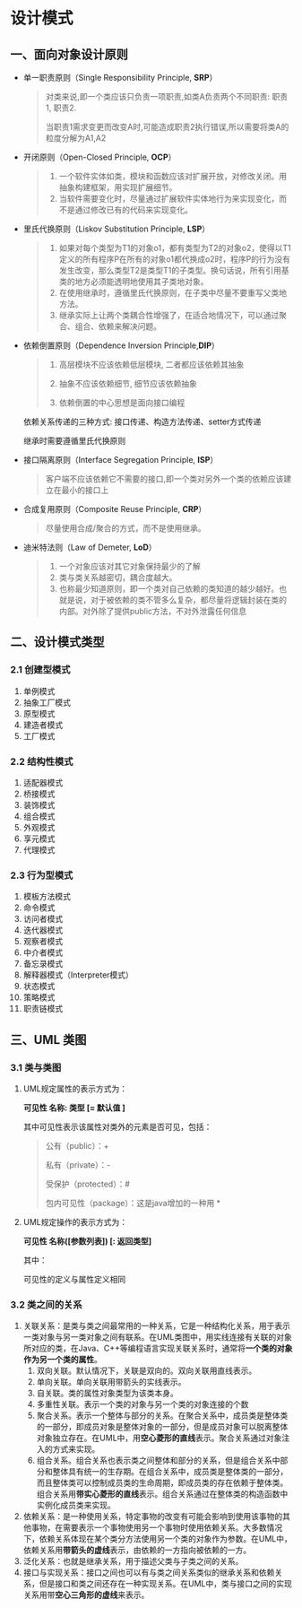 # 设计模式

## 一、面向对象设计原则

- 单一职责原则（Single Responsibility Principle, **SRP**）

  > 对类来说,即一个类应该只负责一项职责,如类A负责两个不同职责: 职责1, 职责2.
  >
  > 当职责1需求变更而改变A时,可能造成职责2执行错误,所以需要将类A的粒度分解为A1,A2

- 开闭原则（Open-Closed Principle, **OCP**）

  > 1. 一个软件实体如类，模块和函数应该对扩展开放，对修改关闭。用抽象构建框架，用实现扩展细节。
  > 2. 当软件需要变化时，尽量通过扩展软件实体地行为来实现变化，而不是通过修改已有的代码来实现变化。

- 里氏代换原则（Liskov Substitution Principle, **LSP**）

  > 1. 如果对每个类型为T1的对象o1，都有类型为T2的对象o2，使得以T1定义的所有程序P在所有的对象o1都代换成o2时，程序P的行为没有发生改变，那么类型T2是类型T1的子类型。换句话说，所有引用基类的地方必须能透明地使用其子类地对象。
  > 2. 在使用继承时，遵循里氏代换原则，在子类中尽量不要重写父类地方法。
  > 3. 继承实际上让两个类耦合性增强了，在适合地情况下，可以通过聚合、组合、依赖来解决问题。

- 依赖倒置原则（Dependence Inversion Principle,**DIP**）

  > 1. 高层模块不应该依赖低层模块, 二者都应该依赖其抽象
  >
  > 2. 抽象不应该依赖细节, 细节应该依赖抽象
  >
  > 3. 依赖倒置的中心思想是面向接口编程

  依赖关系传递的三种方式: 接口传递、构造方法传递、setter方式传递

  继承时需要遵循里氏代换原则

- 接口隔离原则（Interface Segregation Principle, **ISP**）

  > 客户端不应该依赖它不需要的接口,即一个类对另外一个类的依赖应该建立在最小的接口上

- 合成复用原则（Composite Reuse Principle, **CRP**）

  > 尽量使用合成/聚合的方式，而不是使用继承。

- 迪米特法则（Law of Demeter, **LoD**）

  > 1. 一个对象应该对其它对象保持最少的了解
  > 2. 类与类关系越密切，耦合度越大。
  > 3. 也称最少知道原则，即一个类对自己依赖的类知道的越少越好。也就是说，对于被依赖的类不管多么复杂，都尽量将逻辑封装在类的内部。对外除了提供public方法，不对外泄露任何信息

## 二、设计模式类型

### 2.1 创建型模式

1. 单例模式
2. 抽象工厂模式
3. 原型模式
4. 建造者模式
5. 工厂模式

### 2.2 结构性模式

1. 适配器模式
2. 桥接模式
3. 装饰模式
4. 组合模式
5. 外观模式
6. 享元模式
7. 代理模式

### 2.3 行为型模式

1. 模板方法模式
2. 命令模式
3. 访问者模式
4. 迭代器模式
5. 观察者模式
6. 中介者模式
7. 备忘录模式
8. 解释器模式（Interpreter模式）
9. 状态模式
10. 策略模式
11. 职责链模式

## 三、UML 类图

### 3.1 类与类图

1. UML规定属性的表示方式为：

   **可见性 名称: 类型 [= 默认值 ]**

   其中可见性表示该属性对类外的元素是否可见，包括：

	> 公有（public）：+
	>
	> 私有（private）：-
	>
	> 受保护（protected）：#
	>
	> 包内可见性（package）：这是java增加的一种用 \*
	
2. UML规定操作的表示方式为：

   **可见性 名称([参数列表]) [: 返回类型]**

   其中：

   可见性的定义与属性定义相同

### 3.2 类之间的关系

1. 关联关系：是类与类之间最常用的一种关系，它是一种结构化关系，用于表示一类对象与另一类对象之间有联系。在UML类图中，用实线连接有关联的对象所对应的类，在Java、C++等编程语言实现关联关系时，通常将**一个类的对象作为另一个类的属性**。
   1. 双向关联。默认情况下，关联是双向的。双向关联用直线表示。
   2. 单向关联。单向关联用带箭头的实线表示。
   3. 自关联。类的属性对象类型为该类本身。
   4. 多重性关联。表示一个类的对象与另一个类的对象连接的个数
   5. 聚合关系。表示一个整体与部分的关系。在聚合关系中，成员类是整体类的一部分，即成员对象是整体对象的一部分，但是成员对象可以脱离整体对象独立存在。在UML中，用**空心菱形的直线**表示。聚合关系通过对象注入的方式来实现。
   6. 组合关系。组合关系也表示类之间整体和部分的关系，但是组合关系中部分和整体具有统一的生存期。在组合关系中，成员类是整体类的一部分，而且整体类可以控制成员类的生命周期，即成员类的存在依赖于整体类。组合关系用**带实心菱形的直线**表示。组合关系通过在整体类的构造函数中实例化成员类来实现。
2. 依赖关系：是一种使用关系，特定事物的改变有可能会影响到使用该事物的其他事物，在需要表示一个事物使用另一个事物时使用依赖关系。大多数情况下，依赖关系体现在某个类分方法使用另一个类的对象作为参数。在UML中，依赖关系用**带箭头的虚线**表示，由依赖的一方指向被依赖的一方。
3. 泛化关系：也就是继承关系，用于描述父类与子类之间的关系。
4. 接口与实现关系：接口之间也可以有与类之间关系类似的继承关系和依赖关系，但是接口和类之间还存在一种实现关系。在UML中，类与接口之间的实现关系用带**空心三角形的虚线**来表示。

   









